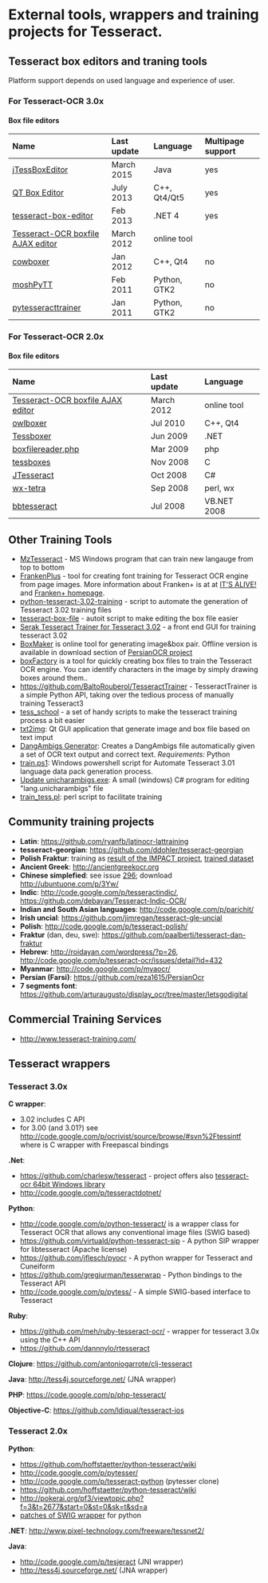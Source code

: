 # External tools, wrappers and training projects for Tesseract.

## Tesseract box editors and traning tools

Platform support depends on used language and experience of user.

### For Tesseract-OCR 3.0x


#### Box file editors

| **Name** | **Last update** | **Language** | Multipage support |
|:---------|:----------------|:-------------|:------------------|
| [jTessBoxEditor](http://vietocr.sourceforge.net/training.html) | March 2015      | Java         | yes               |
| [QT Box Editor](http://zdenop.github.com/qt-box-editor/) | July 2013       | C++, Qt4/Qt5 | yes               |
| [tesseract-box-editor](http://code.google.com/p/tesseract-box-editor/) | Feb 2013        | .NET 4       | yes               |
| [Tesseract-OCR boxfile AJAX editor](http://pp19dd.com/tesseract-ocr-chopper/) | March 2012      | online tool  |
| [cowboxer](http://code.google.com/p/cowboxer/) | Jan 2012        | C++, Qt4     | no                |
| [moshPyTT ](http://code.google.com/p/moshpytt/) | Feb 2011        | Python, GTK2 | no                |
| [pytesseracttrainer](http://code.google.com/p/pytesseracttrainer/) | Jan 2011        | Python, GTK2 | no                |


### For Tesseract-OCR 2.0x


#### Box file editors

| **Name** | **Last update** | **Language** |
|:---------|:----------------|:-------------|
| [Tesseract-OCR boxfile AJAX editor](http://pp19dd.com/tesseract-ocr-chopper/) | March 2012      | online tool  |
| [owlboxer](http://code.google.com/p/owlboxer/) | Jul 2010        | C++, Qt4     |
| [Tessboxer](http://sites.google.com/site/spilkaondrej) | Jun 2009        | .NET         |
| [boxfilereader.php](http://tesseract-ocr.googlecode.com/files/boxfilereader.php) | Mar 2009        |  php         |
| [tessboxes](http://www.lbreyer.com/tessboxes.html) | Nov 2008        | C            |
| [JTesseract](http://code.google.com/p/jtesseract/) |  Oct 2008       | C#           |
| [wx-tetra](http://code.google.com/p/wx-tetra/) | Sep 2008        | perl, wx     |
| [bbtesseract](http://code.google.com/p/bbtesseract/) | Jul 2008        | VB.NET 2008  |


## Other Training Tools

  * [MzTesseract](https://github.com/mazluta/MzTesseract) - MS Windows program that can train new langauge from top to bottom
  * [FrankenPlus](https://github.com/this-is-ari/python-tesseract-3.02-training) - tool for creating font training for Tesseract OCR engine from page images. More information about Franken+ is at at [IT'S ALIVE!](http://emop.tamu.edu/node/54Franken+:) and [Franken+ homepage](http://dh-emopweb.tamu.edu/Franken+/).
  * [python-tesseract-3.02-training](https://github.com/this-is-ari/python-tesseract-3.02-training) - script to automate the generation of Tesseract 3.02 training files
  * [tesseract-box-file](https://code.google.com/p/tesseract-box-file/) - autoit script to make editing the box file easier
  * [Serak Tesseract Trainer for Tesseract 3.02](https://code.google.com/p/serak-tesseract-trainer/) - a front end GUI for training tesseract 3.02
  * [BoxMaker](http://reza1615.github.com/index.html) is online tool for generating image&box pair. Offline version is available in download section of [PersianOCR project](https://github.com/reza1615/PersianOcr/downloads)
  * [boxFactory](http://www.dinosaursandmoustaches.com/boxFactory.php) is a tool for quickly creating box files to train the Tesseract OCR engine. You can identify characters in the image by simply drawing boxes around them..
  * https://github.com/BaltoRouberol/TesseractTrainer - TesseractTrainer is a simple Python API, taking over the tedious process of manually training Tesseract3
  * [tess\_school](https://github.com/ddohler/tess_school) - a set of handy scripts to make the tesseract training process a bit easier
  * [txt2img](http://code.google.com/p/txt2img/): Qt GUI application that generate image and box file based on text imput
  * [DangAmbigs Generator](http://www.cs.toronto.edu/~mreimer/tesseract.html): Creates a DangAmbigs file automatically given a set of OCR text output and correct text. _Requirements:_ Python
  * [train.ps1](http://sourceforge.net/p/vietocr/code/HEAD/tree/jTessBoxEditor/trunk/tools/): Windows powershell script for Automate Tesseract 3.01 language data pack generation process.
  * [Update unicharambigs.exe](http://code.google.com/p/tesseract-ocr/issues/detail?id=544): A small (windows) C# program for editing "lang.unicharambigs" file
  * [train\_tess.pl](http://code.google.com/p/tesseract-ocr/issues/detail?id=640): perl script to facilitate training


## Community training projects

  * **Latin**: https://github.com/ryanfb/latinocr-lattraining
  * **tesseract-georgian**: https://github.com/ddohler/tesseract-georgian
  * **Polish Fraktur**: training as [result of the IMPACT project](http://dl.psnc.pl/activities/projekty/impact/results/), [trained dataset](http://dl.psnc.pl/download/tesseract_traineddata.zip)
  * **Ancient Greek**: http://ancientgreekocr.org
  * **Chinese simplefied**: see issue [296](http://code.google.com/p/tesseract-ocr/issues/detail?id=296); download http://ubuntuone.com/p/3Yw/
  * **Indic**: http://code.google.com/p/tesseractindic/, https://github.com/debayan/Tesseract-Indic-OCR/
  * **Indian and South Asian languages**: http://code.google.com/p/parichit/
  * **Irish uncial**: https://github.com/jimregan/tesseract-gle-uncial
  * **Polish**: http://code.google.com/p/tesseract-polish/
  * **Fraktur** (dan, deu, swe):  https://github.com/paalberti/tesseract-dan-fraktur
  * **Hebrew**: http://roidayan.com/wordpress/?p=26, http://code.google.com/p/tesseract-ocr/issues/detail?id=432
  * **Myanmar**: http://code.google.com/p/myaocr/
  * **Persian (Farsi)**: https://github.com/reza1615/PersianOcr
  * **7 segments font**: https://github.com/arturaugusto/display_ocr/tree/master/letsgodigital

## Commercial Training Services

  * http://www.tesseract-training.com/


## Tesseract wrappers

### Tesseract 3.0x

**C wrapper**:
  * 3.02 includes C API
  * for 3.00 (and 3.01?) see http://code.google.com/p/ocrivist/source/browse/#svn%2Ftessintf where is C wrapper with Freepascal bindings

**.Net**:
  * https://github.com/charlesw/tesseract - project offers also [tesseract-ocr 64bit Windows library](https://github.com/charlesw/tesseract/tree/master/src/lib/TesseractOcr/x64)
  * http://code.google.com/p/tesseractdotnet/

**Python**:
  * http://code.google.com/p/python-tesseract/ is a wrapper class for Tesseract OCR that allows any conventional image files (SWIG based)
  * https://github.com/virtuald/python-tesseract-sip - A python SIP wrapper for libtesseract (Apache license)
  * https://github.com/jflesch/pyocr - A python wrapper for Tesseract and Cuneiform
  * https://github.com/gregjurman/tesserwrap - Python bindings to the Tesseract API
  * http://code.google.com/p/pytess/ - A simple SWIG-based interface to Tesseract

**Ruby**:
  * https://github.com/meh/ruby-tesseract-ocr/ - wrapper for tesseract 3.0x using the C++ API
  * https://github.com/dannnylo/rtesseract

**Clojure**: https://github.com/antoniogarrote/clj-tesseract

**Java**: http://tess4j.sourceforge.net/ (JNA wrapper)

**PHP**: https://code.google.com/p/php-tesseract/

**Objective-C**: https://github.com/ldiqual/tesseract-ios


### Tesseract 2.0x

**Python**:
  * https://github.com/hoffstaetter/python-tesseract/wiki
  * http://code.google.com/p/pytesser/
  * http://code.google.com/p/tesseract-python (pytesser clone)
  * https://github.com/hoffstaetter/python-tesseract/wiki
  * http://pokerai.org/pf3/viewtopic.php?f=3&t=2677&start=0&st=0&sk=t&sd=a
  * [patches of SWIG wrapper](http://code.google.com/p/tesseract-ocr/issues/detail?id=77) for python

**.NET**: http://www.pixel-technology.com/freeware/tessnet2/

**Java**:
  * http://code.google.com/p/tesjeract (JNI wrapper)
  * http://tess4j.sourceforge.net/ (JNA wrapper)
